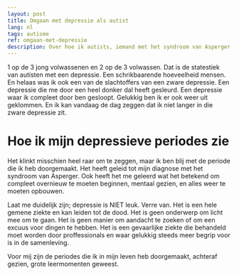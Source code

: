 ```yaml
---
layout: post
title: Omgaan met depressie als autist
lang: nl
tags: autisme
ref: omgaan-met-depressie
description: Over hoe ik autists, iemand met het syndroom van Asperger, om ga met depressie
---
```


1 op de 3 jong volwassenen en 2 op de 3 volwassen. Dat is de statestiek van autisten met een depressie. Een schrikbaarende hoeveelheid mensen. En helaas was ik ook een van de slachtoffers van een zware depressie. Een depressie die me door een heel donker dal heeft gesleurd. Een depressie waar ik compleet door ben gesloopt. Gelukkig ben ik er ook weer uit geklommen. En ik kan vandaag de dag zeggen dat ik niet langer in die zware depressie zit.

# Hoe ik mijn depressieve periodes zie

Het klinkt misschien heel raar om te zeggen, maar ik ben blij met de periode die ik heb doorgemaakt. Het heeft geleid tot mijn diagnose met het syndroom van Asperger. Ook heeft het me geleerd wat het betekend om compleet overnieuw te moeten beginnen, mentaal gezien, en alles weer te moeten opbouwen.

Laat me duidelijk zijn; depressie is NIET leuk. Verre van. Het is een hele gemene ziekte en kan leiden tot de dood. Het is geen onderwerp om licht mee om te gaan. Het is geen manier om aandacht te zoeken of om een excuus voor dingen te hebben. Het is een gevaarlijke ziekte die behandeld moet worden door proffessionals en waar gelukkig steeds meer begrip voor is in de samenleving.

Voor mij zijn de periodes die ik in mijn leven heb doorgemaakt, achteraf gezien, grote leermomenten geweest. 